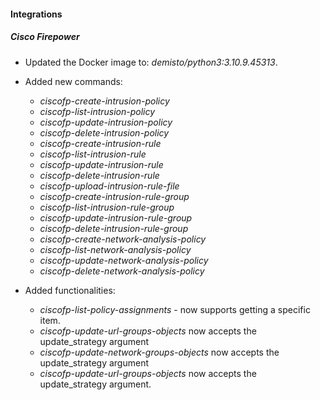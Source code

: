 #### Integrations
##### Cisco Firepower
- Updated the Docker image to: *demisto/python3:3.10.9.45313*.
- Added new commands:
    - *ciscofp-create-intrusion-policy*
    - *ciscofp-list-intrusion-policy*
    - *ciscofp-update-intrusion-policy*
    - *ciscofp-delete-intrusion-policy*
    - *ciscofp-create-intrusion-rule*
    - *ciscofp-list-intrusion-rule*
    - *ciscofp-update-intrusion-rule*
    - *ciscofp-delete-intrusion-rule*
    - *ciscofp-upload-intrusion-rule-file*
    - *ciscofp-create-intrusion-rule-group*
    - *ciscofp-list-intrusion-rule-group*
    - *ciscofp-update-intrusion-rule-group*
    - *ciscofp-delete-intrusion-rule-group*
    - *ciscofp-create-network-analysis-policy*
    - *ciscofp-list-network-analysis-policy*
    - *ciscofp-update-network-analysis-policy*
    - *ciscofp-delete-network-analysis-policy*

- Added functionalities:
    - *ciscofp-list-policy-assignments* - now supports getting a specific item.
    - *ciscofp-update-url-groups-objects* now accepts the update_strategy argument
    - *ciscofp-update-network-groups-objects* now accepts the update_strategy argument
    - *ciscofp-update-url-groups-objects* now accepts the update_strategy argument.
